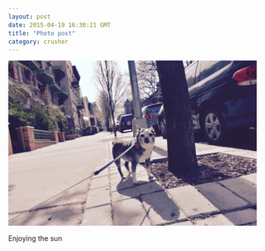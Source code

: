 ```yaml
---
layout: post
date: 2015-04-19 16:30:21 GMT
title: "Photo post"
category: crusher
---
```

![travisj](/images/bba24b7a023d17216b8e0eb1be71c922fb724c9dd9059d1280ae6aecf3021040.jpg)

Enjoying the sun
